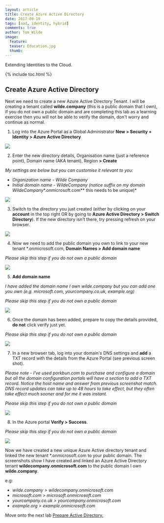 ```yaml
---
layout: article
title: Create Azure Active Directory
date: 2017-09-19
tags: [aad, identity, hybrid]
comments: true
author: Tom_Wilde
image:
  feature: 
  teaser: Education.jpg
  thumb: 
---
```

Extending Identities to the Cloud.

{% include toc.html %}

## Create Azure Active Directory
Next we need to create a new Azure Active Directory Tenant.  I will be creating a tenant called **wilde.company** (this is a public domain that I own), if you do not own a public domain and are completing this lab as a learning exercise then you will not be able to verify the domain, don't worry and continue as normal.


1. Log into the Azure Portal as a Global Administrator **New > Security + Identity  > Azure Active Directory**

![](../images/ExtendingIdentities_2.1.png)

2. Enter the new directory details, Organisation name (just a reference point), Domain name (AKA tenant), Region **> Create**

*My settings are below but you can customise it relevant to you:*
* *Organization name - Wilde Company*
* *Initial domain name - WildeCompany (notice suffix on my domain WildeCompany**.onmicrosoft.com** this needs to be unique)*

![](../images/ExtendingIdentities_2.2.png)

3. Switch to the directory you just created (either by clicking on your **account** in the top right OR by going to **Azure Active Directory > Switch Directory**). If the new directory isn't there, try pressing refresh on your browser.

![](../images/ExtendingIdentities_2.3.png)

4. Now we need to add the public domain you own to link to your new tenant *.onmicrosoft.com, **Domain Names > Add domain name**

*Please skip this step if you do not own a public domain*

![](../images/ExtendingIdentities_2.4.png)

5. **Add domain name**

*I have added the domain name I own wilde.company but you can add one you own (e.g. microsoft.com, yourcompany.co.uk, example.org)*

*Please skip this step if you do not own a public domain*

![](../images/ExtendingIdentities_2.5.png)

6. Once the domain has been added, prepare to copy the details provided, **do not** click verify just yet.

*Please skip this step if you do not own a public domain*

![](../images/ExtendingIdentities_2.6.png)

7. In a new browser tab, log into your domain's DNS settings and **add** a TXT record with the details from the Azure Portal (see previous screen shot).

*Please note - I've used porkbun.com to purchase and configure a domain but all the domain configuration portals will have a section to add a TXT record. Notice the host name and answer from previous screenshot match. DNS record updates can take up to 48 hours to take effect, but they often take effect much sooner and for me it was instant.*

*Please skip this step if you do not own a public domain*

![](../images/ExtendingIdentities_2.7.png)

8. In the Azure portal **Verify > Success**.

*Please skip this step if you do not own a public domain*

![](../images/ExtendingIdentities_2.8.png)


Now we have created a new unique Azure Active directory tenant and linked the new tenant *.onmicrosoft.com to your public domain. The screenshots show I have created and linked an Azure Active Directory tenant **wildecompany.onmicrosoft.com** to the public domain I own **wilde.company**.

e.g: 
* *wilde.company > wildecompany.onmicrosoft.com*
* *microsoft.com > microsoft.onmicrosoft.com* 
* *yourcompany.co.uk > yourcompany.onmicrosoft.com*
* *example.org > example.onmicrosoft.com*

Move onto the next lab [Prepare Active Directory.](./identityprepareAD.md)


